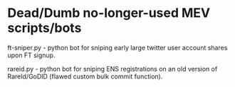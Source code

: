 # Dead/Dumb no-longer-used MEV scripts/bots

ft-sniper.py - python bot for sniping early large twitter user account shares upon FT signup.  

rareid.py - python bot for sniping ENS registrations on an old version of RareId/GoDID (flawed custom bulk commit function).  
